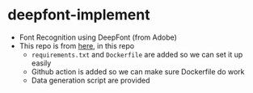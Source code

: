 # deepfont-implement
* Font Recognition using DeepFont (from Adobe)
* This repo is from [here](https://github.com/robinreni96/Font_Recognition-DeepFont), in this repo
  * `requirements.txt` and `Dockerfile` are added so we can set it up easily
  * Github action is added so we can make sure Dockerfile do work
  * Data generation script are provided

  
